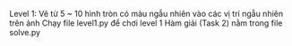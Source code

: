 Level 1: Vẽ từ 5 ~ 10 hình tròn có màu ngẫu nhiên vào các vị trí ngẫu nhiên trên ảnh
Chạy file level1.py để chơi level 1
Hàm giải (Task 2) nằm trong file solve.py
